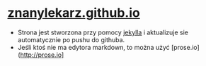 [znanylekarz.github.io](http://znanylekarz.github.io)
=====================

 * Strona jest stworzona przy pomocy [jekylla](http://jekyllrb.com/) i aktualizuje sie automatycznie po pushu do githuba.
 * Jeśli ktoś nie ma edytora markdown, to można użyć [prose.io](http://prose.io]
